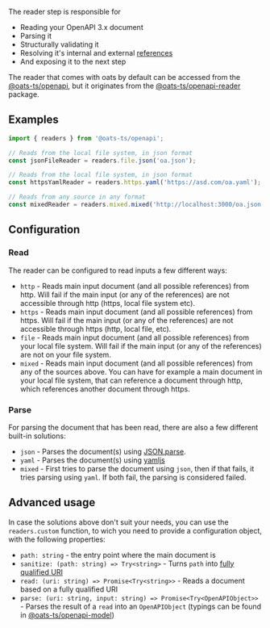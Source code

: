 The reader step is responsible for

- Reading your OpenAPI 3.x document
- Parsing it
- Structurally validating it
- Resolving it's internal and external [references](https://swagger.io/docs/specification/using-ref)
- And exposing it to the next step

The reader that comes with oats by default can be accessed from the [@oats-ts/openapi](https://www.npmjs.com/package/@oats-ts/openapi), but it originates from the [@oats-ts/openapi-reader](https://www.npmjs.com/package/@oats-ts/openapi-reader) package.

## Examples

```ts
import { readers } from '@oats-ts/openapi';

// Reads from the local file system, in json format
const jsonFileReader = readers.file.json('oa.json');

// Reads from the local file system, in json format
const httpsYamlReader = readers.https.yaml('https://asd.com/oa.yaml');

// Reads from any source in any format
const mixedReader = readers.mixed.mixed('http://localhost:3000/oa.json');
```

## Configuration

### Read

The reader can be configured to read inputs a few different ways:

- `http` - Reads main input document (and all possible references) from http. Will fail if the main input (or any of the references) are not accessible through http (https, local file system etc).
- `https` - Reads main input document (and all possible references) from https. Will fail if the main input (or any of the references) are not accessible through https (http, local file, etc).
- `file` - Reads main input document (and all possible references) from your local file system. Will fail if the main input (or any of the references) are not on your file system.
- `mixed` - Reads main input document (and all possible references) from any of the sources above. You can have for example a main document in your local file system, that can reference a document through http, which references another document through https.

### Parse

For parsing the document that has been read, there are also a few different built-in solutions:

- `json` - Parses the document(s) using [JSON.parse](https://developer.mozilla.org/en-US/docs/Web/JavaScript/Reference/Global_Objects/JSON/parse).
- `yaml` - Parses the document(s) using [yamljs](https://github.com/jeremyfa/yaml.js)
- `mixed` - First tries to parse the document using `json`, then if that fails, it tries parsing using `yaml`. If both fail, the parsing is considered failed.

## Advanced usage

In case the solutions above don't suit your needs, you can use the `readers.custom` function, to wich you need to provide a configuration object, with the following properties:

- `path: string` - the entry point where the main document is
- `sanitize: (path: string) => Try<string>` - Turns `path` into [fully qualified URI](https://www.ietf.org/rfc/rfc2396.txt)
- `read: (uri: string) => Promise<Try<string>>` - Reads a document based on a fully qualified URI
- `parse: (uri: string, input: string) => Promise<Try<OpenAPIObject>>` - Parses the result of a `read` into an `OpenAPIObject` (typings can be found in [@oats-ts/openapi-model](https://www.npmjs.com/package/@oats-ts/openapi-model))

